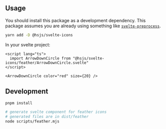## Usage

You should install this package as a development dependency. This package assumes you are already using something like [`svelte-preprocess`](https://github.com/sveltejs/svelte-preprocess).

```bash
yarn add -D @hsjs/svelte-icons
```

In your svelte project:

```svelte
<script lang="ts">
  import ArrowDownCircle from "@hsjs/svelte-icons/feather/ArrowDownCircle.svelte"
</script>

<ArrowDownCircle color="red" size={20} />
```

## Development

```bash
pnpm install

# generate svelte component for feather icons
# generated files are in dist/feather
node scripts/feather.mjs
```
